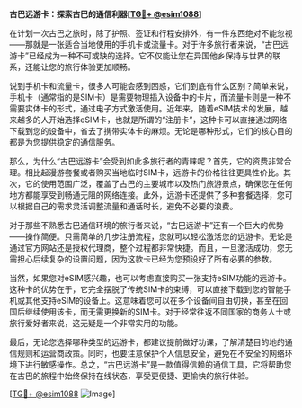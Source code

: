 **古巴远游卡：探索古巴的通信利器[[TG💪+ @esim1088](https://t.me/s/esim1088)]**

在计划一次古巴之旅时，除了护照、签证和行程安排外，有一件东西绝对不能忽视——那就是一张适合当地使用的手机卡或流量卡。对于许多旅行者来说，“古巴远游卡”已经成为一种不可或缺的选择。它不仅能让您在异国他乡保持与世界的联系，还能让您的旅行体验更加顺畅。

说到手机卡和流量卡，很多人可能会感到困惑，它们到底有什么区别？简单来说，手机卡（通常指的是SIM卡）是需要物理插入设备中的卡片，而流量卡则是一种不需要实体卡的形式，通过电子方式激活使用。近年来，随着eSIM技术的发展，越来越多的人开始选择eSIM卡，也就是所谓的“注册卡”，这种卡可以直接通过网络下载到您的设备中，省去了携带实体卡的麻烦。无论是哪种形式，它们的核心目的都是为您提供稳定的通信服务。

那么，为什么“古巴远游卡”会受到如此多旅行者的青睐呢？首先，它的资费非常合理。相比起漫游套餐或者购买当地临时SIM卡，远游卡的价格往往更具性价比。其次，它的使用范围广泛，覆盖了古巴的主要城市以及热门旅游景点，确保您在任何地方都能享受到畅通无阻的网络连接。此外，远游卡还提供了多种套餐选择，您可以根据自己的需求灵活调整流量和通话时长，避免不必要的浪费。

对于那些不熟悉古巴通信环境的旅行者来说，“古巴远游卡”还有一个巨大的优势——操作简便。只需简单的几步注册流程，您就可以轻松激活您的远游卡。无论是通过官方网站还是授权代理商，整个过程都非常快捷。而且，一旦激活成功，您无需担心后续复杂的设置问题，因为这款卡已经为您预设好了所有必要的参数。

当然，如果您对eSIM感兴趣，也可以考虑直接购买一张支持eSIM功能的远游卡。这种卡的优势在于，它完全摆脱了传统SIM卡的束缚，可以直接下载到您的智能手机或其他支持eSIM的设备上。这意味着您可以在多个设备间自由切换，甚至在回国后继续使用该卡，而无需更换新的SIM卡。对于经常往返不同国家的商务人士或旅行爱好者来说，这无疑是一个非常实用的功能。

最后，无论您选择哪种类型的远游卡，都建议提前做好功课，了解清楚目的地的通信规则和运营商政策。同时，也要注意保护个人信息安全，避免在不安全的网络环境下进行敏感操作。总之，“古巴远游卡”是一款值得信赖的通信工具，它将帮助您在古巴的旅程中始终保持在线状态，享受更便捷、更愉快的旅行体验。

[[TG💪+ @esim1088](https://t.me/s/esim1088) ![Image](https://i.postimg.cc/4NQfJmqS/Snipaste-2025-05-13-00-14-12.png)]